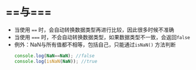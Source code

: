 # \=\=与\=\=\=

-   当使用 `==` 时，会自动转换数据类型再进行比较，因此很多时候不准确
-   当使用 `===` 时，不会自动转换数据类型，如果数据类型不一致，会返回`false`
-   例外：NaN与所有值都不相等，包括自己，只能通过`isNaN()` 方法判断
    ```javascript
    console.log(NaN==NaN); //false
    console.log(isNaN(NaN)); //true

    ```
